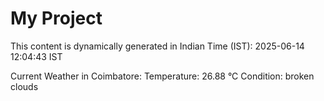 # My Project

This content is dynamically generated in Indian Time (IST): 2025-06-14 12:04:43 IST


Current Weather in Coimbatore:
Temperature: 26.88 °C
Condition: broken clouds
